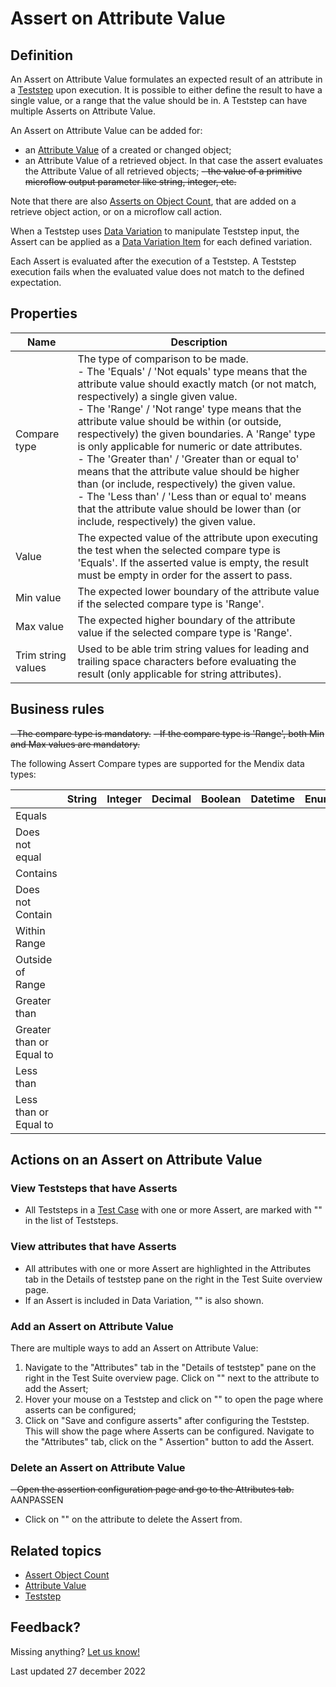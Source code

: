 # Assert on Attribute Value

## Definition

An Assert on Attribute Value formulates an expected result of an attribute in a [Teststep](../Teststep) upon execution. It is possible to either define the result to have a single value, or a range that the value should be in. A Teststep can have multiple Asserts on Attribute Value.

An Assert on Attribute Value can be added for:
- an [Attribute Value](../attribute-value) of a created or changed object;
- an Attribute Value of a retrieved object. In that case the assert evaluates the Attribute Value of all retrieved objects;
~~- the value of a primitive microflow output parameter like string, integer, etc.~~

Note that there are also [Asserts on Object Count](assert-object-count), that are added on a retrieve object action, or on a microflow call action. 

When a Teststep uses [Data Variation](../datavariation) to manipulate Teststep input, the Assert can be applied as a [Data Variation Item](../datavariation-item) for each defined variation.

Each Assert is evaluated after the execution of a Teststep. A Teststep execution fails when the evaluated value does not match to the defined expectation. 

## Properties
| Name               | Description                                                                                                                                                                                                                                                                                                                                                                                                                                                                                                                                                                                                                                                                                                                   |
| ------------------ | ----------------------------------------------------------------------------------------------------------------------------------------------------------------------------------------------------------------------------------------------------------------------------------------------------------------------------------------------------------------------------------------------------------------------------------------------------------------------------------------------------------------------------------------------------------------------------------------------------------------------------------------------------------------------------------------------------------------------------- |
| Compare type       | The type of comparison to be made. <br />  - The 'Equals' / 'Not equals' type means that the attribute value should exactly match (or not match, respectively) a single given value. <br />   - The 'Range' / 'Not range' type  means that the attribute value should be within (or outside, respectively) the given boundaries. A 'Range' type is only applicable for numeric or date attributes.  <br />   - The 'Greater than' / 'Greater than or equal to' means that the attribute value should be higher than (or include, respectively) the given value.  <br />   - The 'Less than' / 'Less than or equal to' means that the attribute value should be lower than (or include, respectively) the given value.  <br /> |
| Value              | The expected value of the attribute upon executing the test when the selected compare type is 'Equals'. If the asserted value is empty, the result must be empty in order for the assert to pass.                                                                                                                                                                                                                                                                                                                                                                                                                                                                                                                             |
| Min value          | The expected lower boundary of the attribute value if the selected compare type is 'Range'.                                                                                                                                                                                                                                                                                                                                                                                                                                                                                                                                                                                                                                   |
| Max value          | The expected higher boundary of the attribute value if the selected compare type is 'Range'.                                                                                                                                                                                                                                                                                                                                                                                                                                                                                                                                                                                                                                  |
| Trim string values | Used to be able trim string values for leading and trailing space characters before evaluating the result (only applicable for string attributes).                                                                                                                                                                                                                                                                                                                                                                                                                                                                                                                                                                            |

## Business rules
~~- The compare type is mandatory.~~
~~- If the compare type is 'Range', both Min and Max values are mandatory.~~

The following Assert Compare types are supported for the Mendix data types:


|                          | String                       | Integer                      | Decimal                      | Boolean                      | Datetime                     | Enumeration                  |
| ------------------------ | ---------------------------- | ---------------------------- | ---------------------------- | ---------------------------- | ---------------------------- | ---------------------------- |
| Equals                   | <i class="fas fa-check"></i> | <i class="fas fa-check"></i> | <i class="fas fa-check"></i> | <i class="fas fa-check"></i> | <i class="fas fa-check"></i> | <i class="fas fa-check"></i> |
| Does not equal           | <i class="fas fa-check"></i> | <i class="fas fa-check"></i> | <i class="fas fa-check"></i> | <i class="fas fa-check"></i> | <i class="fas fa-check"></i> | <i class="fas fa-check"></i> |
| Contains                 | <i class="fas fa-check"></i> |                              |                              |                              |                              |                              |
| Does not Contain         | <i class="fas fa-check"></i> |                              |                              |                              |                              |                              |
| Within Range             |                              | <i class="fas fa-check"></i> | <i class="fas fa-check"></i> |                              | <i class="fas fa-check"></i> |
| Outside of Range         |                              | <i class="fas fa-check"></i> | <i class="fas fa-check"></i> |                              | <i class="fas fa-check"></i> |
| Greater than             |                              | <i class="fas fa-check"></i> | <i class="fas fa-check"></i> |                              | <i class="fas fa-check"></i> |
| Greater than or Equal to |                              | <i class="fas fa-check"></i> | <i class="fas fa-check"></i> |                              | <i class="fas fa-check"></i> |
| Less than                |                              | <i class="fas fa-check"></i> | <i class="fas fa-check"></i> |                              | <i class="fas fa-check"></i> |
| Less than or Equal to    |                              | <i class="fas fa-check"></i> | <i class="fas fa-check"></i> |                              | <i class="fas fa-check"></i> |


## Actions on an Assert on Attribute Value

### View Teststeps that have Asserts 
- All Teststeps in a [Test Case](../test-case) with one or more Assert, are marked with "<i class="fas fa-ballot-check"></i>" in the list of Teststeps.

### View attributes that have Asserts 
- All attributes with one or more Assert are highlighted in the Attributes tab in the Details of teststep pane on the right in the Test Suite overview page.
- If an Assert is included in Data Variation, "<i class="fas fa-table"></i>" is also shown.

### Add an Assert on Attribute Value
There are multiple ways to add an Assert on Attribute Value:
1. Navigate to the "Attributes" tab in the "Details of teststep" pane on the right in the Test Suite overview page. Click on "<i class="fas fa-table"></i>" next to the attribute to add the Assert;
2. Hover your mouse on a Teststep and click on "<i class="fal fa-ballot-check"></i>" to open the page where asserts can be configured;
3. Click on "Save and configure asserts" after configuring the Teststep. This will show the page where Asserts can be configured. Navigate to the "Attributes" tab, click on the "<i class="fal fa-info-circle"></i> Assertion" button to add the Assert.

### Delete an Assert on Attribute Value
~~- Open the assertion configuration page and go to the Attributes tab.~~ AANPASSEN
- Click on "<i class="fas fa-ballot-check"></i>" on the attribute to delete the Assert from.

## Related topics
- [Assert Object Count](assert-object-count)
- [Attribute Value](../attribute-value)
- [Teststep](../Teststep)

## Feedback?
Missing anything? [Let us know!](mailto:support@menditect.com)

Last updated 27 december 2022